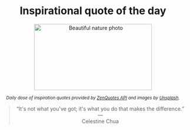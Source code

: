 
<div align="center">

# Inspirational quote of the day

<img src="./data/photo.jpeg" alt="Beautiful nature photo" width="320" height="180">

<sub><i>Daily dose of inspiration quotes provided by [ZenQuotes API](https://zenquotes.io/) and images by [Unsplash](https://unsplash.com/).</i></sub>


<blockquote>&ldquo;It's not what you've got; it's what you do that makes the difference.&rdquo; &mdash; <footer>Celestine Chua</footer></blockquote>

</div>
